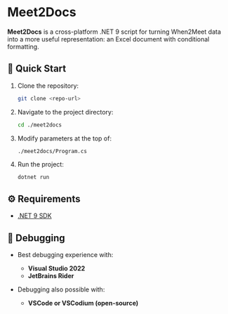 # Meet2Docs

**Meet2Docs** is a cross-platform .NET 9 script for turning When2Meet data into a more useful representation: an Excel document with conditional formatting.

## 🚀 Quick Start

1. Clone the repository:

   ```bash
   git clone <repo-url>
   ```

2. Navigate to the project directory:

   ```bash
   cd ./meet2docs
   ```

3. Modify parameters at the top of:

   ```
   ./meet2docs/Program.cs
   ```

4. Run the project:

   ```bash
   dotnet run
   ```

## ⚙️ Requirements

* [.NET 9 SDK](https://dotnet.microsoft.com/)

## 🧰 Debugging

* Best debugging experience with:

  * **Visual Studio 2022**
  * **JetBrains Rider**
    
* Debugging also possible with:
  * **VSCode or VSCodium (open-source)**
